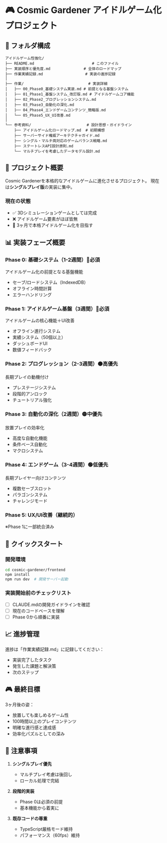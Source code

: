 # 🎮 Cosmic Gardener アイドルゲーム化プロジェクト

## 📁 フォルダ構成

```
アイドルゲーム性強化/
├── README.md                          # このファイル
├── 実装順序と優先度.md               # 全体のロードマップ
├── 作業実績記録.md                   # 実装の進捗記録
│
├── 作業/                             # 実装詳細
│   ├── 00_Phase0_基礎システム実装.md # 前提となる基盤システム
│   ├── 01_Phase1_基盤システム_改訂版.md # アイドルゲームコア機能
│   ├── 02_Phase2_プログレッションシステム.md
│   ├── 03_Phase3_自動化の深化.md
│   ├── 04_Phase4_エンドゲームコンテンツ_簡略版.md
│   └── 05_Phase5_UX_UI改善.md
│
└── 参考資料/                         # 設計思想・ガイドライン
    ├── アイドルゲーム化ロードマップ.md  # 初期構想
    ├── サーバーサイド権威アーキテクチャガイド.md
    ├── シングル・マルチ両対応のゲームバランス戦略.md
    ├── ステートレスAPI設計原則.md
    └── マルチプレイを考慮したデータモデル設計.md
```

## 🎯 プロジェクト概要

Cosmic Gardenerを本格的なアイドルゲームに進化させるプロジェクト。
現在は**シングルプレイ版**の実装に集中。

### 現在の状態
- ✅ 3Dシミュレーションゲームとしては完成
- ❌ アイドルゲーム要素がほぼ皆無
- 🎯 3ヶ月で本格アイドルゲーム化を目指す

## 📊 実装フェーズ概要

### Phase 0: 基礎システム（1-2週間）🔴必須
アイドルゲーム化の前提となる基盤機能
- セーブ/ロードシステム（IndexedDB）
- オフライン時間計算
- エラーハンドリング

### Phase 1: アイドルゲーム基盤（3週間）🔴必須
アイドルゲームの核心機能＋UI改善
- オフライン進行システム
- 実績システム（50個以上）
- ダッシュボードUI
- 数値フィードバック

### Phase 2: プログレッション（2-3週間）🟠高優先
長期プレイの動機付け
- プレステージシステム
- 段階的アンロック
- チュートリアル強化

### Phase 3: 自動化の深化（2週間）🟡中優先
放置プレイの効率化
- 高度な自動化機能
- 条件ベース自動化
- マクロシステム

### Phase 4: エンドゲーム（3-4週間）🟢低優先
長期プレイヤー向けコンテンツ
- 複数セーブスロット
- パラゴンシステム
- チャレンジモード

### Phase 5: UX/UI改善（継続的）
※Phase 1に一部統合済み

## 🚀 クイックスタート

### 開発環境
```bash
cd cosmic-gardener/frontend
npm install
npm run dev  # 開発サーバー起動
```

### 実装開始前のチェックリスト
- [ ] CLAUDE.mdの開発ガイドラインを確認
- [ ] 現在のコードベースを理解
- [ ] Phase 0から順番に実装

## 📈 進捗管理

進捗は「作業実績記録.md」に記録してください：
- 実装完了したタスク
- 発生した課題と解決策
- 次のステップ

## 🎮 最終目標

3ヶ月後の姿：
- 放置しても楽しめるゲーム性
- 100時間以上のプレイコンテンツ
- 明確な進行感と達成感
- 効率化パズルとしての深み

## 📝 注意事項

1. **シングルプレイ優先**
   - マルチプレイ考慮は後回し
   - ローカル処理で完結

2. **段階的実装**
   - Phase 0は必須の前提
   - 基本機能から着実に

3. **既存コードの尊重**
   - TypeScript厳格モード維持
   - パフォーマンス（60fps）維持